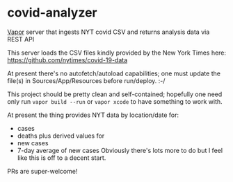 # covid-analyzer
[Vapor](https://vapor.codes/) server that ingests NYT covid CSV and returns analysis data via REST API

This server loads the CSV files kindly provided by the New York Times here: https://github.com/nytimes/covid-19-data

At present there's no autofetch/autoload capabilities; one must update the file(s) in Sources/App/Resources before run/deploy.  :-/

This project should be pretty clean and self-contained; hopefully one need only run `vapor build --run` or `vapor xcode` to have something to work with.

At present the thing provides NYT data by location/date for:
- cases
- deaths
plus derived values for
- new cases
- 7-day average of new cases
Obviously there's lots more to do but I feel like this is off to a decent start.

PRs are super-welcome!

